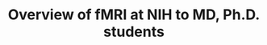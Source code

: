 ---
title: "Overview of fMRI at NIH to MD, Ph.D. students"
project_id: 
conference_id: ""
presenters:
   - peter_bandettini
summary: "Overview of fMRI at NIH to MD, Ph.D. students"
file: /assets/presentations/
filename: 
layout: presentation
---